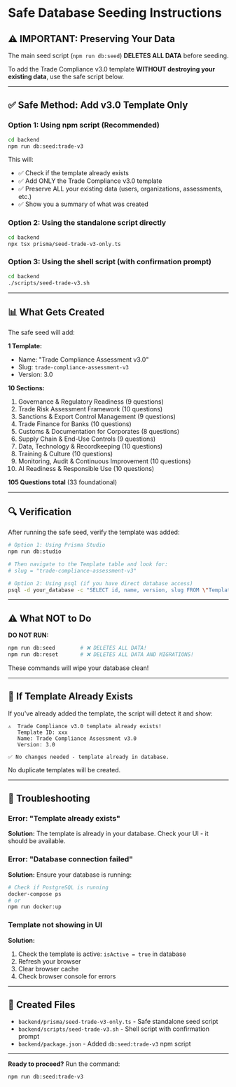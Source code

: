# Safe Database Seeding Instructions

## ⚠️ IMPORTANT: Preserving Your Data

The main seed script (`npm run db:seed`) **DELETES ALL DATA** before seeding.

To add the Trade Compliance v3.0 template **WITHOUT destroying your existing data**, use the safe script below.

---

## ✅ Safe Method: Add v3.0 Template Only

### Option 1: Using npm script (Recommended)

```bash
cd backend
npm run db:seed:trade-v3
```

This will:
- ✅ Check if the template already exists
- ✅ Add ONLY the Trade Compliance v3.0 template
- ✅ Preserve ALL your existing data (users, organizations, assessments, etc.)
- ✅ Show you a summary of what was created

### Option 2: Using the standalone script directly

```bash
cd backend
npx tsx prisma/seed-trade-v3-only.ts
```

### Option 3: Using the shell script (with confirmation prompt)

```bash
cd backend
./scripts/seed-trade-v3.sh
```

---

## 📊 What Gets Created

The safe seed will add:

**1 Template:**
- Name: "Trade Compliance Assessment v3.0"
- Slug: `trade-compliance-assessment-v3`
- Version: 3.0

**10 Sections:**
1. Governance & Regulatory Readiness (9 questions)
2. Trade Risk Assessment Framework (10 questions)
3. Sanctions & Export Control Management (9 questions)
4. Trade Finance for Banks (10 questions)
5. Customs & Documentation for Corporates (8 questions)
6. Supply Chain & End-Use Controls (9 questions)
7. Data, Technology & Recordkeeping (10 questions)
8. Training & Culture (10 questions)
9. Monitoring, Audit & Continuous Improvement (10 questions)
10. AI Readiness & Responsible Use (10 questions)

**105 Questions total** (33 foundational)

---

## 🔍 Verification

After running the safe seed, verify the template was added:

```bash
# Option 1: Using Prisma Studio
npm run db:studio

# Then navigate to the Template table and look for:
# slug = "trade-compliance-assessment-v3"

# Option 2: Using psql (if you have direct database access)
psql -d your_database -c "SELECT id, name, version, slug FROM \"Template\" WHERE slug = 'trade-compliance-assessment-v3';"
```

---

## ⚠️ What NOT to Do

**DO NOT RUN:**
```bash
npm run db:seed        # ❌ DELETES ALL DATA!
npm run db:reset       # ❌ DELETES ALL DATA AND MIGRATIONS!
```

These commands will wipe your database clean!

---

## 🔄 If Template Already Exists

If you've already added the template, the script will detect it and show:

```
⚠️  Trade Compliance v3.0 template already exists!
   Template ID: xxx
   Name: Trade Compliance Assessment v3.0
   Version: 3.0

✅ No changes needed - template already in database.
```

No duplicate templates will be created.

---

## 🐛 Troubleshooting

### Error: "Template already exists"
**Solution:** The template is already in your database. Check your UI - it should be available.

### Error: "Database connection failed"
**Solution:** Ensure your database is running:
```bash
# Check if PostgreSQL is running
docker-compose ps
# or
npm run docker:up
```

### Template not showing in UI
**Solution:**
1. Check the template is active: `isActive = true` in database
2. Refresh your browser
3. Clear browser cache
4. Check browser console for errors

---

## 📝 Created Files

- `backend/prisma/seed-trade-v3-only.ts` - Safe standalone seed script
- `backend/scripts/seed-trade-v3.sh` - Shell script with confirmation prompt
- `backend/package.json` - Added `db:seed:trade-v3` npm script

---

**Ready to proceed?** Run the command:

```bash
npm run db:seed:trade-v3
```
